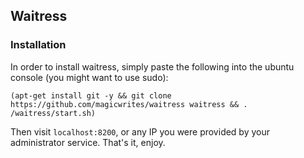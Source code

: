 ## Waitress

### Installation

In order to install waitress, simply paste the following into the ubuntu console (you might want to use sudo):

`(apt-get install git -y && git clone https://github.com/magicwrites/waitress waitress && . /waitress/start.sh)`

Then visit `localhost:8200`, or any IP you were provided by your administrator service. That's it, enjoy.